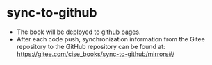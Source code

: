 # sync-to-github

-   The book will be deployed to [github pages](https://cise-books.github.io/sync-to-github/).
-   After each code push, synchronization information from the Gitee repository to the GitHub repository can be found at: https://gitee.com/cise_books/sync-to-github/mirrors#/
